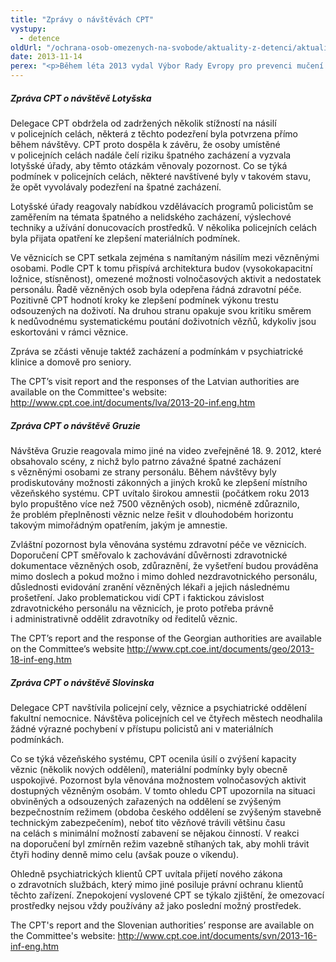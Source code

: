 ```yaml
---
title: "Zprávy o návštěvách CPT"
vystupy:
  - detence
oldUrl: "/ochrana-osob-omezenych-na-svobode/aktuality-z-detenci/aktuality-z-detenci-2013/zpravy-o-navstevach-cpt/"
date: 2013-11-14
perex: "<p>Během léta 2013 vydal Výbor Rady Evropy pro prevenci mučení (CPT) zprávy z návštěv několika detenčních zařízení v Lotyšsku, Gruzii a ve Slovinsku.</p>"
---
```


<!-- imported from the old website -->

<h5>Zpráva CPT o návštěvě Lotyšska</h5><p>Delegace CPT obdržela od zadržených několik stížností na násilí v policejních celách, některá z těchto podezření byla potvrzena přímo během návštěvy. CPT proto dospěla k závěru, že osoby umístěné v policejních celách nadále čelí riziku špatného zacházení a vyzvala lotyšské úřady, aby těmto otázkám věnovaly pozornost. Co se týká podmínek v policejních celách, některé navštívené byly v takovém stavu, že opět vyvolávaly podezření na špatné zacházení.</p><p>Lotyšské úřady reagovaly nabídkou vzdělávacích programů policistům se zaměřením na témata špatného a nelidského zacházení, výslechové techniky a užívání donucovacích prostředků. V několika policejních celách byla přijata opatření ke zlepšení materiálních podmínek. </p><p>Ve věznicích se CPT setkala zejména s namítaným násilím mezi vězněnými osobami. Podle CPT k tomu přispívá architektura budov (vysokokapacitní ložnice, stísněnost), omezené možnosti volnočasových aktivit a nedostatek personálu. Řadě vězněných osob byla odepřena řádná zdravotní péče. Pozitivně CPT hodnotí kroky ke zlepšení podmínek výkonu trestu odsouzených na doživotí. Na druhou stranu opakuje svou kritiku směrem k nedůvodnému systematickému poutání doživotních vězňů, kdykoliv jsou eskortováni v rámci věznice.</p><p>Zpráva se zčásti věnuje taktéž zacházení a podmínkám v psychiatrické klinice a domově pro seniory.</p><p>The CPT’s visit report and the responses of the Latvian authorities are available on the Committee's website: <a title="Otevření do nového okna" href="http://www.cpt.coe.int/documents/lva/2013-20-inf.eng.htm" target="_blank">http://www.cpt.coe.int/documents/lva/2013-20-inf.eng.htm</a> </p><h5>Zpráva CPT o návštěvě Gruzie </h5><p>Návštěva Gruzie reagovala mimo jiné na video zveřejněné 18. 9. 2012, které obsahovalo scény, z nichž bylo patrno závažné špatné zacházení s vězněnými osobami ze strany personálu. Během návštěvy byly prodiskutovány možnosti zákonných a jiných kroků ke zlepšení místního vězeňského systému. CPT uvítalo širokou amnestii (počátkem roku 2013 bylo propuštěno více než 7500 vězněných osob), nicméně zdůraznilo, že problém přeplněnosti věznic nelze řešit v dlouhodobém horizontu takovým mimořádným opatřením, jakým je amnestie.</p><p>Zvláštní pozornost byla věnována systému zdravotní péče ve věznicích. Doporučení CPT směřovalo k zachovávání důvěrnosti zdravotnické dokumentace vězněných osob, zdůraznění, že vyšetření budou prováděna mimo doslech a pokud možno i mimo dohled nezdravotnického personálu, důslednosti evidování zranění vězněných lékaři a jejich následnému prošetření. Jako problematickou vidí CPT i faktickou závislost zdravotnického personálu na věznicích, je proto potřeba právně i administrativně oddělit zdravotníky od ředitelů věznic. </p><p>The CPT’s report and the response of the Georgian authorities are available on the Committee’s website <a title="Otevření do nového okna" href="http://www.cpt.coe.int/documents/geo/2013-18-inf-eng.htm" target="_blank">http://www.cpt.coe.int/documents/geo/2013-18-inf-eng.htm</a> </p><h5>Zpráva CPT o návštěvě Slovinska</h5><p>Delegace CPT navštívila policejní cely, věznice a psychiatrické oddělení fakultní nemocnice. Návštěva policejních cel ve čtyřech městech neodhalila žádné výrazné pochybení v přístupu policistů ani v materiálních podmínkách. </p><p>Co se týká vězeňského systému, CPT ocenila úsilí o zvýšení kapacity věznic (několik nových oddělení), materiální podmínky byly obecně uspokojivé. Pozornost byla věnována možnostem volnočasových aktivit dostupných vězněným osobám. V tomto ohledu CPT upozornila na situaci obviněných a odsouzených zařazených na oddělení se zvýšeným bezpečnostním režimem (obdoba českého oddělení se zvýšeným stavebně technickým zabezpečením), neboť tito vězňové trávili většinu času na celách s minimální možností zabavení se nějakou činností. V reakci na doporučení byl zmírněn režim vazebně stíhaných tak, aby mohli trávit čtyři hodiny denně mimo celu (avšak pouze o víkendu). </p><p>Ohledně psychiatrických klientů CPT uvítala přijetí nového zákona o zdravotních službách, který mimo jiné posiluje právní ochranu klientů těchto zařízení. Znepokojení vyslovené CPT se týkalo zjištění, že omezovací prostředky nejsou vždy používány až jako poslední možný prostředek.</p><p>The CPT's report and the Slovenian authorities’ response are available on the Committee's website: <a title="Otevření do nového okna" href="http://www.cpt.coe.int/documents/svn/2013-16-inf-eng.htm" target="_blank">http://www.cpt.coe.int/documents/svn/2013-16-inf-eng.htm</a> </p>
